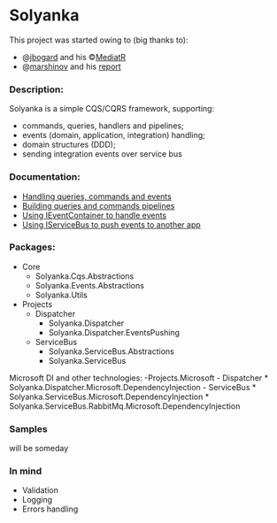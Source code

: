 Solyanka
===

This project was started owing to (big thanks to):
  - @[jbogard](https://github.com/jbogard) and his ©[MediatR](https://github.com/jbogard/MediatR)
  - @[marshinov](https://habr.com/ru/users/marshinov/) and his [report](https://habr.com/ru/company/jugru/blog/447308/)

### Description:
Solyanka is a simple CQS/CQRS framework, supporting:
  - commands, queries, handlers and pipelines;
  - events (domain, application, integration) handling;
  - domain structures (DDD);
  - sending integration events over service bus

### Documentation:
  - [Handling queries, commands and events]()
  - [Building queries and commands pipelines]()
  - [Using IEventContainer to handle events]()
  - [Using IServiceBus to push events to another app]()

### Packages:
  - Core
    * Solyanka.Cqs.Abstractions
    * Solyanka.Events.Abstractions
    * Solyanka.Utils
  - Projects
    - Dispatcher
      * Solyanka.Dispatcher
      * Solyanka.Dispatcher.EventsPushing
    - ServiceBus
      * Solyanka.ServiceBus.Abstractions
      * Solyanka.ServiceBus
      
  Microsoft DI and other technologies:
  -Projects.Microsoft
    - Dispatcher
      * Solyanka.Dispatcher.Microsoft.DependencyInjection
    - ServiceBus
      * Solyanka.ServiceBus.Microsoft.DependencyInjection
      * Solyanka.ServiceBus.RabbitMq.Microsoft.DependencyInjection

### Samples
 will be someday

### In mind
- Validation
- Logging
- Errors handling